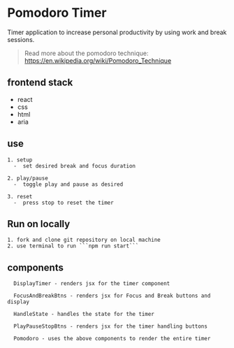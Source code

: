 # Pomodoro Timer

Timer application to increase personal productivity by using work and break sessions. 

>Read more about the pomodoro technique:
>https://en.wikipedia.org/wiki/Pomodoro_Technique

## frontend stack 
  - react
  - css
  - html
  - aria

## use
    1. setup
      -  set desired break and focus duration 

    2. play/pause
      -  toggle play and pause as desired 

    3. reset
      -  press stop to reset the timer

## Run on locally

    1. fork and clone git repository on local machine
    2. use terminal to run ```npm run start```

## components

      DisplayTimer - renders jsx for the timer component

      FocusAndBreakBtns - renders jsx for Focus and Break buttons and display

      HandleState - handles the state for the timer

      PlayPauseStopBtns - renders jsx for the timer handling buttons 

      Pomodoro - uses the above components to render the entire timer
